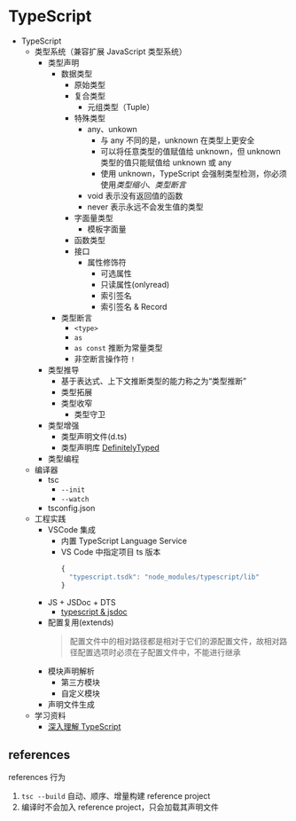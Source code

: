 # TypeScript

- TypeScript
  - 类型系统（兼容扩展 JavaScript 类型系统）
    - 类型声明
      - 数据类型
        - 原始类型
        - 复合类型
          - 元组类型（Tuple）
        - 特殊类型
          - any、unkown
            - 与 any 不同的是，unknown 在类型上更安全
            - 可以将任意类型的值赋值给 unknown，但 unknown 类型的值只能赋值给 unknown 或 any
            - 使用 unknown，TypeScript 会强制类型检测，你必须使用*类型缩小*、*类型断言*
          - void 表示没有返回值的函数
          - never 表示永远不会发生值的类型
        - 字面量类型
          - 模板字面量
        - 函数类型
        - 接口
          - 属性修饰符
            - 可选属性
            - 只读属性(onlyread)
            - 索引签名
            - 索引签名 & Record
      - 类型断言
        - `<type>`
        - `as`
        - `as const` 推断为常量类型
        - 非空断言操作符 `!`
    - 类型推导
      - 基于表达式、上下文推断类型的能力称之为“类型推断”
      - 类型拓展
      - 类型收窄
        - 类型守卫
    - 类型增强
      - 类型声明文件(d.ts)
      - 类型声明库 [DefinitelyTyped](https://github.com/DefinitelyTyped/DefinitelyTyped)
    - 类型编程
  - 编译器
    - tsc
      - `--init`
      - `--watch`
    - tsconfig.json
  - 工程实践
    - VSCode 集成
      - 内置 TypeScript Language Service
      - VS Code 中指定项目 ts 版本
        ```js
        {
          "typescript.tsdk": "node_modules/typescript/lib"
        }
        ```
    - JS + JSDoc + DTS
      - [typescript & jsdoc](https://www.typescriptlang.org/docs/handbook/jsdoc-supported-types.html) 
    - 配置复用(extends)
      > 配置文件中的相对路径都是相对于它们的源配置文件，故相对路径配置选项时必须在子配置文件中，不能进行继承
    - 模块声明解析
      - 第三方模块
      - 自定义模块
    - 声明文件生成
  - 学习资料
    - [深入理解 TypeScript](https://jkchao.github.io/typescript-book-chinese/#why)


## references

references 行为
1. `tsc --build` 自动、顺序、增量构建 reference project
2. 编译时不会加入 reference project，只会加载其声明文件